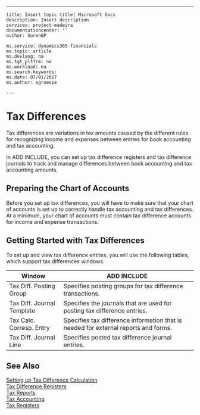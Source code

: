 ---
    title: Insert topic title| Microsoft Docs
    description: Insert description
    services: project-madeira
    documentationcenter: ''
    author: SorenGP

    ms.service: dynamics365-financials
    ms.topic: article
    ms.devlang: na
    ms.tgt_pltfrm: na
    ms.workload: na
    ms.search.keywords:
    ms.date: 07/01/2017
    ms.author: sgroespe

    ---
# Tax Differences
Tax differences are variations in tax amounts caused by the different rules for recognizing income and expenses between entries for book accounting and tax accounting.  
  
 In ADD INCLUDE<!--[!INCLUDE[navnow](../../ApplicationDesign/includes/navnow_md.md)]-->, you can set up tax difference registers and tax difference journals to track and manage differences between book accounting and tax accounting amounts.  
  
## Preparing the Chart of Accounts  
 Before you set up tax differences, you will have to make sure that your chart of accounts is set up to correctly handle tax accounting and tax differences. At a minimum, your chart of accounts must contain tax difference accounts for income and expense transactions.  
  
## Getting Started with Tax Differences  
 To set up and view tax difference entries, you will use the following tables, which support tax differences windows.  
  
|Window|ADD INCLUDE<!--[!INCLUDE[bp_tabledescription](../../ApplicationDesign/includes/bp_tabledescription_md.md)]-->|  
|------------|---------------------------------------|  
|Tax Diff. Posting Group|Specifies posting groups for tax difference transactions.|  
|Tax Diff. Journal Template|Specifies the journals that are used for posting tax difference entries.|  
|Tax Calc. Corresp. Entry|Specifies tax difference information that is needed for external reports and forms.|  
|Tax Diff. Journal Line|Specifies posted tax difference journal entries.|  
  
## See Also  
 [Setting up Tax Difference Calculation](../../LocalFunctionalityForMicrosoftDynamicsNav2016/Russia/setting-up-tax-difference-calculation.md)   
 [Tax Difference Registers](../../LocalFunctionalityForMicrosoftDynamicsNav2016/Russia/tax-difference-registers.md)   
 [Tax Reports](assetId:///e42ca8e7-1cee-4fb8-9f71-e596f29cabc3)   
 [Tax Accounting](../../LocalFunctionalityForMicrosoftDynamicsNav2016/Russia/tax-accounting.md)   
 [Tax Registers](../../LocalFunctionalityForMicrosoftDynamicsNav2016/Russia/tax-registers.md)